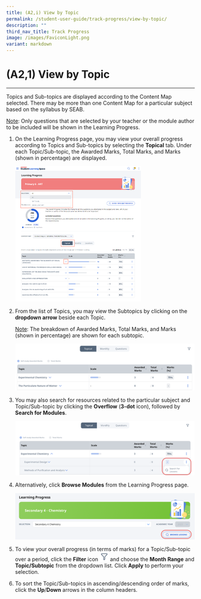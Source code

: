 ```yaml
---
title: (A2,i) View by Topic
permalink: /student-user-guide/track-progress/view-by-topic/
description: ""
third_nav_title: Track Progress
image: /images/FaviconLight.png
variant: markdown
---
```

<h1 id="-2a-view-by-topic">(A2,1) View by Topic</h1>
<hr>
<p>Topics and Sub-topics are displayed according to the Content Map selected. There may be more than one Content Map for a particular subject based on the syllabus by SEAB.</p>
<p><u>Note</u>: Only questions that are selected by your teacher or the module author to be included will be shown in the Learning Progress. </p>
<ol>
<li><p>On the Learning Progress page, you may view your overall progress according to&nbsp;Topics&nbsp;and&nbsp;Sub-topics&nbsp;by&nbsp;selecting&nbsp;the <strong>Topical</strong> tab. Under each Topic/Sub-topic, the Awarded Marks, Total Marks, and Marks (shown in percentage) are displayed.</p>
<img alt="View by Topic" style="width: 70%" src="/images/1Student/TP_LPTopical3.png">
</li>
<li><p>From the list of Topics, you may view the Subtopics by clicking on the <strong>dropdown arrow</strong> beside each Topic.</p>
<p><u>Note</u>: The breakdown of Awarded Marks, Total Marks, and Marks (shown in percentage) are shown for each subtopic.</p>
		<p><img alt="View by Topic" src="/images/1Student/TP_LPTopical.png"></p>
	</li>
<li><p>You may also search for resources related to the particular subject and Topic/Sub-topic by clicking the <strong>Overflow</strong> (<strong>3-dot</strong> icon),&nbsp;followed by <strong>Search for Modules</strong>.</p>
<p><img alt="View by Topic" src="/images/1Student/TP_LPTopical1.png"></p>
</li>
	<li>Alternatively, click&nbsp;<strong>Browse Modules</strong>&nbsp;from the Learning Progress page.
	<p><img alt="View by Topic" src="/images/1Student/TP_LPTopical2.png"></p></li>
<li><p>To view your overall progress (in terms of marks) for a Topic/Sub-topic over a period, click the <strong>Filter</strong> icon <img style="width:1.5rem; display: inline;" src="/images/Icons/Filter24.svg"> and choose the <strong>Month Range</strong> and <strong>Topic/Subtopic</strong> from the dropdown list. Click <strong>Apply</strong> to perform your selection.</p>
</li>
<li>To sort the Topic/Sub-topics in ascending/descending order of marks, click the <strong>Up</strong>/<strong>Down</strong> arrows in the column headers.</li>
</ol>